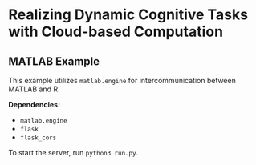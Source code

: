 # Realizing Dynamic Cognitive Tasks with Cloud-based Computation

## MATLAB Example

This example utilizes `matlab.engine` for intercommunication between MATLAB and R.

**Dependencies:**

- `matlab.engine`
- `flask`
- `flask_cors`

To start the server, run `python3 run.py`.
